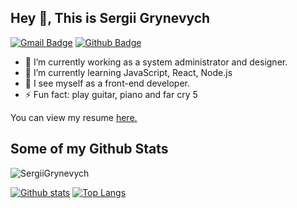 ## Hey 👋, This is Sergii Grynevych
[![Gmail Badge](https://img.shields.io/badge/-grinevich.sergey.official@gmail.com-c14438?style=flat&logo=Gmail&logoColor=white&link=mailto:grinevich.sergey.official@gmail.com)](mailto:grinevich.sergey.official@gmail.com) [![Github Badge](https://img.shields.io/badge/-SergiiGrynevych-grey?style=flat&logo=github&logoColor=white&link=https://github.com/SergiiGrynevych/)](https://www.github.com/SergiiGrynevych/) <p align='left'>
- 🔭 I’m currently working as a system administrator and designer.
- 🌱 I’m currently learning JavaScript, React, Node.js
- 👯 I see myself as a front-end developer.
- ⚡ Fun fact: play guitar, piano and far cry 5
</p><p align='left'> You can view my resume <a href='https://sergiigrynevych.github.io/resume/ ' target=_blank><u>here</u>.</a></p>

## Some of my Github Stats
<p align=left> <img src=https://komarev.com/ghpvc/?username=SergiiGrynevych alt=SergiiGrynevych /> </p>

[![Github stats](https://github-readme-stats.vercel.app/api?username=SergiiGrynevych&show_icons=true&include_all_commits=true)](https://github.com/SergiiGrynevych/github-readme-stats)
[![Top Langs](https://github-readme-stats.vercel.app/api/top-langs/?username=SergiiGrynevych&layout=compact)](https://github.com/SergiiGrynevych/github-readme-stats)
